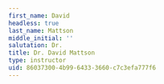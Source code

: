 ```yaml
---
first_name: David
headless: true
last_name: Mattson
middle_initial: ''
salutation: Dr.
title: Dr. David Mattson
type: instructor
uid: 86037300-4b99-6433-3660-c7c3efa777f6
---
```


